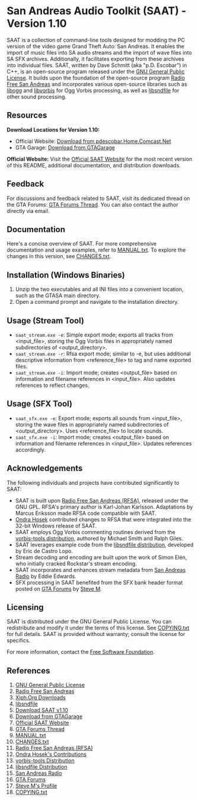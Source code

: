 # San Andreas Audio Toolkit (SAAT) - Version 1.10

SAAT is a collection of command-line tools designed for modding the PC version of the video game Grand Theft Auto: San Andreas. It enables the import of music files into SA audio streams and the import of wave files into SA SFX archives. Additionally, it facilitates exporting from these archives into individual files. SAAT, written by Dave Schmitt (aka "p.D. Escobar") in C++, is an open-source program released under the [GNU General Public License](http://www.gnu.org/licenses/licenses.html#GPL). It builds upon the foundation of the open-source program [Radio Free San Andreas](http://www.lysator.liu.se/~creideiki/radio-free-san-andreas/) and incorporates various open-source libraries such as [libogg](http://www.xiph.org/downloads/) and [libvorbis](http://www.xiph.org/downloads/) for Ogg Vorbis processing, as well as [libsndfile](http://www.mega-nerd.com/libsndfile/) for other sound processing.

## Resources

**Download Locations for Version 1.10:**
- Official Website: [Download from pdescobar.Home.Comcast.Net](http://pdescobar.Home.Comcast.Net/gta/saat/saat_release_1_10.zip)
- GTA Garage: [Download from GTAGarage](http://www.gtagarage.com/mods/show.php?Id=1186)

**Official Website:** Visit the [Official SAAT Website](http://pdescobar.Home.Comcast.Net/gta/saat/) for the most recent version of this README, additional documentation, and distribution downloads.

## Feedback

For discussions and feedback related to SAAT, visit its dedicated thread on the GTA Forums: [GTA Forums Thread](http://www.gtaforums.com/index.php?showtopic=225049). You can also contact the author directly via email.

## Documentation

Here's a concise overview of SAAT. For more comprehensive documentation and usage examples, refer to [MANUAL.txt](./MANUAL.txt). To explore the changes in this version, see [CHANGES.txt](./CHANGES.txt).

## Installation (Windows Binaries)

1. Unzip the two executables and all INI files into a convenient location, such as the GTASA main directory.
2. Open a command prompt and navigate to the installation directory.

## Usage (Stream Tool)

- `saat_stream.exe -e`: Simple export mode; exports all tracks from <input_file>, storing the Ogg Vorbis files in appropriately named subdirectories of <output_directory>.
- `saat_stream.exe -r`: Rfsa export mode; similar to -e, but uses additional descriptive information from <reference_file> to tag and name exported files.
- `saat_stream.exe -i`: Import mode; creates <output_file> based on information and filename references in <input_file>. Also updates references to reflect changes.

## Usage (SFX Tool)

- `saat_sfx.exe -e`: Export mode; exports all sounds from <input_file>, storing the wave files in appropriately named subdirectories of <output_directory>. Uses <reference_file> to locate sounds.
- `saat_sfx.exe -i`: Import mode; creates <output_file> based on information and filename references in <input_file>. Updates references accordingly.

## Acknowledgements

The following individuals and projects have contributed significantly to SAAT:

- SAAT is built upon [Radio Free San Andreas (RFSA)](http://www.lysator.liu.se/~creideiki/radio-free-san-andreas/), released under the GNU GPL. RFSA's primary author is Karl-Johan Karlsson. Adaptations by Marcus Eriksson made RFSA code compatible with SAAT.
- [Ondra Hosek](http://ondrasplayground.on.funpic.de/) contributed changes to RFSA that were integrated into the 32-bit Windows release of SAAT.
- SAAT employs Ogg Vorbis commenting routines derived from the [vorbis-tools distribution](http://www.xiph.org/downloads/), authored by Michael Smith and Ralph Giles.
- SAAT leverages example code from the [libsndfile distribution](http://www.mega-nerd.com/libsndfile/), developed by Eric de Castro Lopo.
- Stream decoding and encoding are built upon the work of Simon Elén, who initially cracked Rockstar's stream encoding.
- SAAT incorporates and enhances stream metadata from [San Andreas Radio](http://www.tinyted.net/eddie/sanandreasradio/) by Eddie Edwards.
- SFX processing in SAAT benefited from the SFX bank header format posted on [GTA Forums](http://www.gtaforums.com/) by [Steve M](http://www.steve-m.com/).

## Licensing

SAAT is distributed under the GNU General Public License. You can redistribute and modify it under the terms of this license. See [COPYING.txt](./copying.txt) for full details. SAAT is provided without warranty; consult the license for specifics.

For more information, contact the [Free Software Foundation](http://www.gnu.org/philosophy/free-sw.html).

## References

1. [GNU General Public License](http://www.gnu.org/licenses/licenses.html#GPL)
2. [Radio Free San Andreas](http://www.lysator.liu.se/~creideiki/radio-free-san-andreas/)
3. [Xiph.Org Downloads](http://www.xiph.org/downloads/)
4. [libsndfile](http://www.mega-nerd.com/libsndfile/)
5. [Download SAAT v1.10](http://pdescobar.Home.Comcast.Net/gta/saat/saat_release_1_10.zip)
6. [Download from GTAGarage](http://www.gtagarage.com/mods/show.php?Id=1186)
7. [Official SAAT Website](http://pdescobar.Home.Comcast.Net/gta/saat/)
8. [GTA Forums Thread](http://www.gtaforums.com/index.php?showtopic=225049)
9. [MANUAL.txt](./MANUAL.txt)
10. [CHANGES.txt](./CHANGES.txt)
11. [Radio Free San Andreas (RFSA)](http://www.lysator.liu.se/~creideiki/radio-free-san-andreas/)
12. [Ondra Hosek's Contributions](http://ondrasplayground.on.funpic.de/)
13. [vorbis-tools Distribution](http://www.xiph.org/downloads/)
14. [libsndfile Distribution](http://www.mega-nerd.com/libsndfile/)
15. [San Andreas Radio](http://www.tinyted.net/eddie/sanandreasradio/)
16. [GTA Forums](http://www.gtaforums.com/)
17. [Steve M's Profile](http://www.steve-m.com/)
18. [COPYING.txt](./COPYING.txt)

